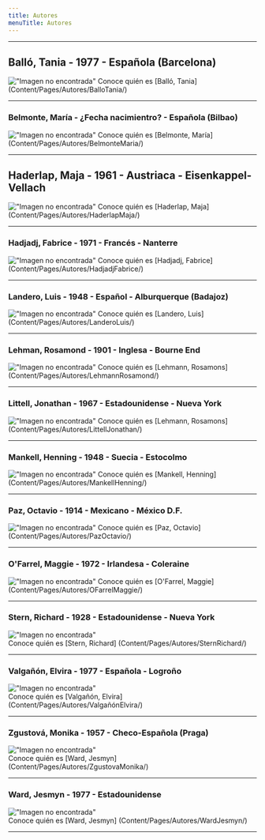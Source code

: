 ```yaml
---
title: Autores
menuTitle: Autores
---
```

***
## Balló, Tania - 1977 - Española (Barcelona)
!["Imagen no encontrada"](../99999999--Autores/BalloTania.jpg)
Conoce quién es [Balló, Tania] (Content/Pages/Autores/BalloTania/)
***
### Belmonte, María - ¿Fecha nacimientro? - Española (Bilbao)
!["Imagen no encontrada"](../99999999--Autores/BelmonteMaria.jpg)
Conoce quién es [Belmonte, María] (Content/Pages/Autores/BelmonteMaria/)
***
## Haderlap, Maja - 1961 - Austriaca - Eisenkappel-Vellach
!["Imagen no encontrada"](../99999999--Autores/HaderlapMaja.jpg)
Conoce quién es [Haderlap, Maja] (Content/Pages/Autores/HaderlapMaja/)
***
### Hadjadj, Fabrice - 1971 - Francés - Nanterre
!["Imagen no encontrada"](../99999999--Autores/HadjadjFabrice.jpg)
Conoce quién es [Hadjadj, Fabrice] (Content/Pages/Autores/HadjadjFabrice/)
***
### Landero, Luis - 1948 - Español - Alburquerque (Badajoz)
!["Imagen no encontrada"](../99999999--Autores/LanderoLuis.jpg)
Conoce quién es [Landero, Luis] (Content/Pages/Autores/LanderoLuis/)
***
### Lehman, Rosamond - 1901 - Inglesa - Bourne End
!["Imagen no encontrada"](../99999999--Autores/LehmannRosamond.jpg)
Conoce quién es [Lehmann, Rosamons] (Content/Pages/Autores/LehmannRosamond/)
***
### Littell, Jonathan - 1967 - Estadounidense - Nueva York
!["Imagen no encontrada"](../99999999--Autores/LittellJonathan.jpg)
Conoce quién es [Lehmann, Rosamons] (Content/Pages/Autores/LittellJonathan/)
***
### Mankell, Henning - 1948 - Suecia - Estocolmo
!["Imagen no encontrada"](../99999999--Autores/MankellHenning.jpg)
Conoce quién es [Mankell, Henning] (Content/Pages/Autores/MankellHenning/)
***
### Paz, Octavio - 1914 - Mexicano - México D.F.
!["Imagen no encontrada"](../99999999--Autores/PazOctavio.jpg)
Conoce quién es [Paz, Octavio] (Content/Pages/Autores/PazOctavio/)
***
### O'Farrel, Maggie - 1972 - Irlandesa - Coleraine 
!["Imagen no encontrada"](../99999999--Autores/OFarrelMaggie.jpg)
Conoce quién es [O'Farrel, Maggie] (Content/Pages/Autores/OFarrelMaggie/)
***
### Stern, Richard - 1928 - Estadounidense - Nueva York 
!["Imagen no encontrada"](../99999999--Autores/SternRichard.jpg)  
Conoce quién es [Stern, Richard] (Content/Pages/Autores/SternRichard/)
***
### Valgañón, Elvira - 1977 - Española - Logroño        
!["Imagen no encontrada"](../99999999--Autores/ValgañonElvira.jpg)                            
Conoce quién es [Valgañón, Elvira] (Content/Pages/Autores/ValgañónElvira/)
***
### Zgustová, Monika - 1957 - Checo-Española (Praga)
!["Imagen no encontrada"](../99999999--Autores/ZgustovaMonika.jpg)       
Conoce quién es [Ward, Jesmyn] (Content/Pages/Autores/ZgustovaMonika/)
***
### Ward, Jesmyn - 1977 - Estadounidense
!["Imagen no encontrada"](../99999999--Autores/WardJesmyn.jpg)       
Conoce quién es [Ward, Jesmyn] (Content/Pages/Autores/WardJesmyn/)
***